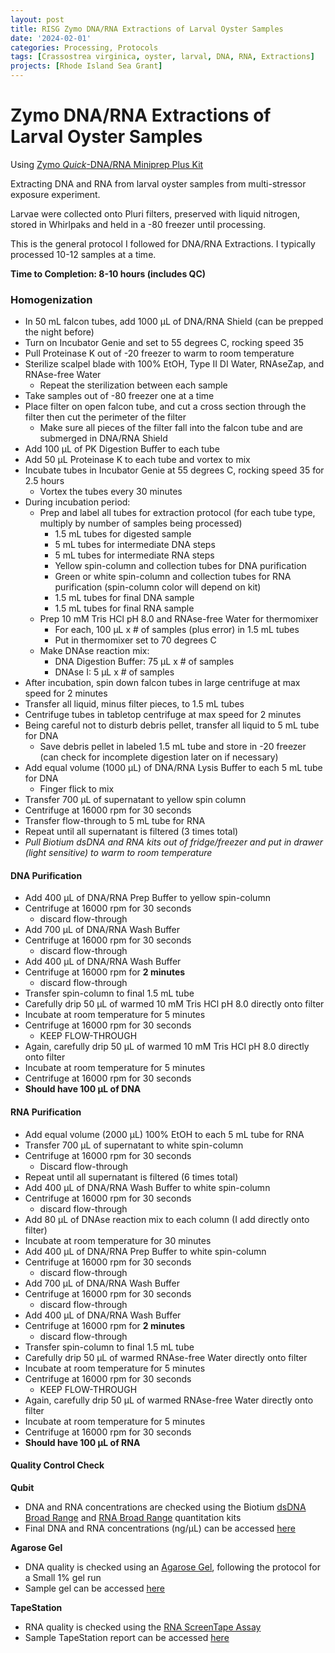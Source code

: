 ```yaml
---
layout: post
title: RISG Zymo DNA/RNA Extractions of Larval Oyster Samples
date: '2024-02-01'
categories: Processing, Protocols
tags: [Crassostrea virginica, oyster, larval, DNA, RNA, Extractions]
projects: [Rhode Island Sea Grant]
---
```


# Zymo DNA/RNA Extractions of Larval Oyster Samples

Using [Zymo *Quick*-DNA/RNA Miniprep Plus Kit](https://www.zymoresearch.com/products/quick-dna-rna-miniprep-plus-kit)

Extracting DNA and RNA from larval oyster samples from multi-stressor exposure experiment. 

Larvae were collected onto Pluri filters, preserved with liquid nitrogen, stored in Whirlpaks and held in a -80 freezer until processing. 

This is the general protocol I followed for DNA/RNA Extractions. I typically processed 10-12 samples at a time. 

**Time to Completion: 8-10 hours (includes QC)**

### Homogenization 
- In 50 mL falcon tubes, add 1000 μL of DNA/RNA Shield (can be prepped the night before)
- Turn on Incubator Genie and set to 55 degrees C, rocking speed 35
- Pull Proteinase K out of -20 freezer to warm to room temperature 
- Sterilize scalpel blade with 100% EtOH, Type II DI Water, RNAseZap, and RNAse-free Water
    - Repeat the sterilization between each sample
- Take samples out of -80 freezer one at a time 
- Place filter on open falcon tube, and cut a cross section through the filter then cut the perimeter of the filter 
    - Make sure all pieces of the filter fall into the falcon tube and are submerged in DNA/RNA Shield
- Add 100 μL of PK Digestion Buffer to each tube
- Add 50 μL Proteinase K to each tube and vortex to mix 
- Incubate tubes in Incubator Genie at 55 degrees C, rocking speed 35 for 2.5 hours 
    - Vortex the tubes every 30 minutes
- During incubation period: 
    - Prep and label all tubes for extraction protocol (for each tube type, multiply by number of samples being processed)
        - 1.5 mL tubes for digested sample
        - 5  mL tubes for intermediate DNA steps
        - 5 mL tubes for intermediate RNA steps
        - Yellow spin-column and collection tubes for DNA purification 
        - Green or white spin-column and collection tubes for RNA purification (spin-column color will depend on kit)
        - 1.5 mL tubes for final DNA sample
        - 1.5 mL tubes for final RNA sample 
    - Prep 10 mM Tris HCl pH 8.0 and RNAse-free Water for thermomixer 
        - For each, 100 μL x # of samples (plus error) in 1.5 mL tubes 
        - Put in thermomixer set to 70 degrees C 
    - Make DNAse reaction mix: 
        - DNA Digestion Buffer: 75 μL x # of samples
        - DNAse I: 5 μL x # of samples 
- After incubation, spin down falcon tubes in large centrifuge at max speed for 2 minutes
- Transfer all liquid, minus filter pieces, to 1.5 mL tubes
- Centrifuge tubes in tabletop centrifuge at max speed for 2 minutes 
- Being careful not to disturb debris pellet, transfer all liquid to 5 mL tube for DNA 
    - Save debris pellet in labeled 1.5 mL tube and store in -20 freezer (can check for incomplete digestion later on if necessary)
- Add equal volume (1000 μL) of DNA/RNA Lysis Buffer to each 5 mL tube for DNA 
    - Finger flick to mix
- Transfer 700 μL of supernatant to yellow spin column 
- Centrifuge at 16000 rpm for 30 seconds
- Transfer flow-through to 5 mL tube for RNA 
- Repeat until all supernatant is filtered (3 times total)
- *Pull Biotium dsDNA and RNA kits out of fridge/freezer and put in drawer (light sensitive) to warm to room temperature*

#### DNA Purification 
- Add 400 μL of DNA/RNA Prep Buffer to yellow spin-column 
- Centrifuge at 16000 rpm for 30 seconds 
    - discard flow-through
- Add 700 μL of DNA/RNA Wash Buffer 
- Centrifuge at 16000 rpm for 30 seconds 
    - discard flow-through
- Add 400 μL of DNA/RNA Wash Buffer 
- Centrifuge at 16000 rpm for **2 minutes** 
    - discard flow-through
- Transfer spin-column to final 1.5 mL tube
- Carefully drip 50 μL of warmed 10 mM Tris HCl pH 8.0 directly onto filter 
- Incubate at room temperature for 5 minutes
- Centrifuge at 16000 rpm for 30 seconds
    - KEEP FLOW-THROUGH
- Again, carefully drip 50 μL of warmed 10 mM Tris HCl pH 8.0 directly onto filter 
- Incubate at room temperature for 5 minutes
- Centrifuge at 16000 rpm for 30 seconds
- **Should have 100 μL of DNA**

#### RNA Purification
- Add equal volume (2000 μL) 100% EtOH to each 5 mL tube for RNA 
- Transfer 700 μL of supernatant to white spin-column 
- Centrifuge at 16000 rpm for 30 seconds
    - Discard flow-through
- Repeat until all supernatant is filtered (6 times total)
- Add 400 μL of DNA/RNA Wash Buffer to white spin-column
- Centrifuge at 16000 rpm for 30 seconds
    - discard flow-through
- Add 80 μL of DNAse reaction mix to each column (I add directly onto filter)
- Incubate at room temperature for 30 minutes
- Add 400 μL of DNA/RNA Prep Buffer to white spin-column 
- Centrifuge at 16000 rpm for 30 seconds 
    - discard flow-through
- Add 700 μL of DNA/RNA Wash Buffer 
- Centrifuge at 16000 rpm for 30 seconds 
    - discard flow-through
- Add 400 μL of DNA/RNA Wash Buffer 
- Centrifuge at 16000 rpm for **2 minutes** 
    - discard flow-through
- Transfer spin-column to final 1.5 mL tube
- Carefully drip 50 μL of warmed RNAse-free Water directly onto filter 
- Incubate at room temperature for 5 minutes
- Centrifuge at 16000 rpm for 30 seconds
    - KEEP FLOW-THROUGH
- Again, carefully drip 50 μL of warmed RNAse-free Water directly onto filter 
- Incubate at room temperature for 5 minutes
- Centrifuge at 16000 rpm for 30 seconds
- **Should have 100 μL of RNA**

#### Quality Control Check 

**Qubit**
- DNA and RNA concentrations are checked using the Biotium [dsDNA Broad Range](https://biotium.com/wp-content/uploads/2017/12/PI-31069.pdf) and [RNA Broad Range](https://biotium.com/wp-content/uploads/2018/06/PI-31073.pdf) quantitation kits 
- Final DNA and RNA concentrations (ng/μL) can be accessed [here](https://docs.google.com/spreadsheets/d/1zCvI4HOvlqNCSJyF6kjv0INK_lle2ClG-rVVmcsp2ik/edit?usp=sharing)

**Agarose Gel**
- DNA quality is checked using an [Agarose Gel](https://meschedl.github.io/MES_Puritz_Lab_Notebook/2019-03-01/PPP-Lab-Gel-Protocol), following the protocol for a Small 1% gel run
- Sample gel can be accessed [here](https://drive.google.com/file/d/1JD5zGq4afZHzrCSbDFGG4EkbR7ICO4TI/view?usp=sharing)

**TapeStation**
- RNA quality is checked using the [RNA ScreenTape Assay](https://www.agilent.com/cs/library/usermanuals/public/RNA_QuickGuide.pdf)
- Sample TapeStation report can be accessed [here](https://drive.google.com/file/d/1pXjwwLePEyeP0ld7O01NwqT_C_zJ_d-r/view?usp=sharing)
